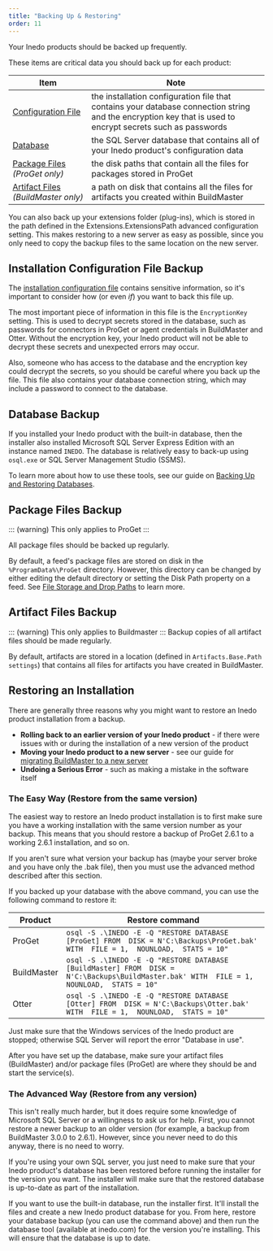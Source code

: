 ```yaml
---
title: "Backing Up & Restoring"
order: 11
---
```


Your Inedo products should be backed up frequently.

These items are critical data you should back up for each product:

| Item | Note |
| - | - |
| [Configuration&nbsp;File](#installation-configuration-file-backup) | the installation configuration file that contains your database connection string and the encryption key that is used to encrypt secrets such as passwords |
| [Database](#database-backup) | the SQL Server database that contains all of your Inedo product's configuration data |
| [Package&nbsp;Files](#package-files-backup) <br/>*(ProGet&nbsp;only)* | the disk paths that contain all the files for packages stored in ProGet |
| [Artifact&nbsp;Files](#artifact-files-backup)<br />*(BuildMaster&nbsp;only)* | a path on disk that contains all the files for artifacts you created within BuildMaster |

You can also back up your extensions folder (plug-ins), which is stored in the path defined in the Extensions.ExtensionsPath advanced configuration setting. This makes restoring to a new server as easy as possible, since you only need to copy the backup files to the same location on the new server.


## Installation Configuration File Backup

The [installation configuration file](/docs/installation/configuration-files) contains sensitive information, so it's important to consider how (or even *if*) you want to back this file up.

The most important piece of information in this file is the `EncryptionKey` setting. This is used to decrypt secrets stored in the database, such as passwords for connectors in ProGet or agent credentials in BuildMaster and Otter. Without the encryption key, your Inedo product will not be able to decrypt these secrets and unexpected errors may occur.

Also, someone who has access to the database and the encryption key could decrypt the secrets, so you should be careful where you back up the file. This file also contains your database connection string, which may include a password to connect to the database.


## Database Backup 
If you installed your Inedo product with the built-in database, then the installer also installed Microsoft SQL Server Express Edition with an instance named `INEDO`. The database is relatively easy to back-up using <code>osql.exe</code> or SQL Server Management Studio (SSMS). 

To learn more about how to use these tools, see our guide on [Backing Up and Restoring Databases](/docs/installation/sql-server/installation-database-backup).


## Package Files Backup
::: (warning)
This only applies to ProGet
:::

All package files should be backed up regularly.

By default, a feed's package files are stored on disk in the `%ProgramData%\ProGet` directory. However, this directory can be changed by either editing the default directory or  setting the Disk Path property on a feed. See [File Storage and Drop Paths](/docs/proget/feeds/feed-overview/proget-feed-storage) to learn more.


## Artifact Files Backup
::: (warning)
This only applies to Buildmaster
:::
Backup copies of all artifact files should be made regularly.

By default, artifacts are stored in a location (defined in `Artifacts.Base.Path settings`) that contains all files for artifacts you have created in BuildMaster.


## Restoring an Installation 
There are generally three reasons why you might want to restore an Inedo product installation from a backup.
- **Rolling back to an earlier version of your Inedo product** - if there were issues with or during the installation of a new version of the product
- **Moving your Inedo product to a new server** - see our guide for [migrating BuildMaster to a new server](/docs/buildmaster/installation-maintenance/buildmaster-migrating-instance-to-new-server)
- **Undoing a Serious Error** - such as making a mistake in the software itself


### The Easy Way (Restore from the same version)
The easiest way to restore an Inedo product installation is to first make sure you have a working installation with the same version number as your backup. This means that you should restore a backup of ProGet 2.6.1 to a working 2.6.1 installation, and so on.

If you aren't sure what version your backup has (maybe your server broke and you have only the .bak file), then you must use the advanced method described after this section.

If you backed up your database with the above command, you can use the following command to restore it:

| Product | Restore command |
| ---| --- |
| ProGet | `osql -S .\INEDO -E -Q "RESTORE DATABASE [ProGet] FROM  DISK = N'C:\Backups\ProGet.bak' WITH  FILE = 1,  NOUNLOAD,  STATS = 10"` |
| BuildMaster | `osql -S .\INEDO -E -Q "RESTORE DATABASE [BuildMaster] FROM  DISK = N'C:\Backups\BuildMaster.bak' WITH  FILE = 1,  NOUNLOAD,  STATS = 10"` |
| Otter | `osql -S .\INEDO -E -Q "RESTORE DATABASE [Otter] FROM  DISK = N'C:\Backups\Otter.bak' WITH  FILE = 1,  NOUNLOAD,  STATS = 10"` |

Just make sure that the Windows services of the Inedo product are stopped; otherwise SQL Server will report the error "Database in use".

After you have set up the database, make sure your artifact files (BuildMaster) and/or package files (ProGet) are where they should be and start the service(s).

### The Advanced Way (Restore from any version)
This isn't really much harder, but it does require some knowledge of Microsoft SQL Server or a willingness to ask us for help. First, you cannot restore a newer backup to an older version (for example, a backup from BuildMaster 3.0.0 to 2.6.1). However, since you never need to do this anyway, there is no need to worry.

If you're using your own SQL server, you just need to make sure that your Inedo product's database has been restored before running the installer for the version you want. The installer will make sure that the restored database is up-to-date as part of the installation.

If you want to use the built-in database, run the installer first. It'll install the files and create a new Inedo product database for you. From here, restore your database backup (you can use the command above) and then run the database tool (available at inedo.com) for the version you're installing. This will ensure that the database is up to date.


